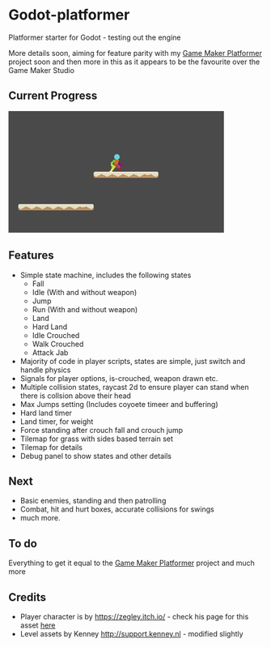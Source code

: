 # Godot-platformer

Platformer starter for Godot - testing out the engine

More details soon, aiming for feature parity with my [Game Maker Platformer](https://github.com/deanblackborough/gm-platformer) 
project soon and then more in this as it appears to be the favourite over the Game Maker Studio

## Current Progress
![Gif of Progress](current-progress.gif "Current progress animation")

## Features

- Simple state machine, includes the following states
	- Fall
	- Idle (With and without weapon)
	- Jump 
	- Run (With and without weapon)
	- Land 
	- Hard Land 
	- Idle Crouched 
	- Walk Crouched
	- Attack Jab
- Majority of code in player scripts, states are simple, just switch and handle physics
- Signals for player options, is-crouched, weapon drawn etc.
- Multiple collision states, raycast 2d to ensure player can stand when there is collsion above their head
- Max Jumps setting (Includes coyoete timeer and buffering)
- Hard land timer
- Land timer, for weight
- Force standing after crouch fall and crouch jump
- Tilemap for grass with sides based terrain set
- Tilemap for details
- Debug panel to show states and other details

## Next
- Basic enemies, standing and then patrolling
- Combat, hit and hurt boxes, accurate collisions for swings
- much more.

## To do
Everything to get it equal to the [Game Maker Platformer](https://github.com/deanblackborough/gm-platformer) project and much more

## Credits

- Player character is by https://zegley.itch.io/ - check his page for this asset [here](https://zegley.itch.io/2d-platformermetroidvania-asset-pack)
- Level assets by Kenney http://support.kenney.nl - modified slightly
